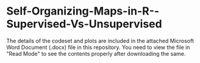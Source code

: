 # Self-Organizing-Maps-in-R--Supervised-Vs-Unsupervised

The details of the codeset and plots are included in the attached Microsoft Word Document (.docx) file in this repository. 
You need to view the file in "Read Mode" to see the contents properly after downloading the same.
